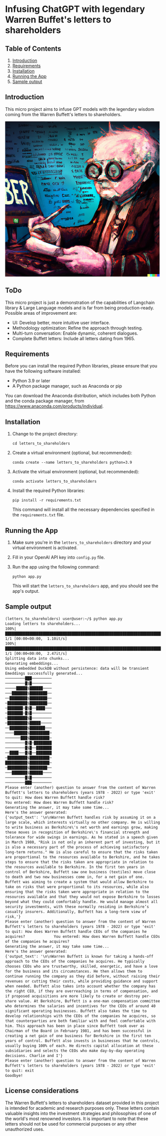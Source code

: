 
# Infusing ChatGPT with legendary Warren Buffet's letters to shareholders

## Table of Contents

1. [Introduction](#introduction)
2. [Requirements](#requirements)
3. [Installation](#installation)
4. [Running the App](#running-the-app)
5. [Sample output](#sample-output)

## Introduction

This micro project aims to infuse GPT models with the legendary wisdom coming from the Warren Buffett's letters to shareholders.

![Buffett's picture](https://github.com/lsirse/Data-Science-Portfolio/blob/master/letters_to_shareholders/data/buffett_smaller.png)

## ToDo

This micro project is just a demonstration of the capabilities of Langchain library & Large Language models and is far from being production-ready. Possible areas of improvement are:

- UI: Develop better, more intuitive user interface.
- Methodology optimization: Refine the approach through testing.
- Multi-turn conversation: Enable dynamic, coherent dialogues.
- Complete Buffett letters: Include all letters dating from 1965.


## Requirements

Before you can install the required Python libraries, please ensure that you have the following software installed:

* Python 3.9 or later
* A Python package manager, such as Anaconda or pip

You can download the Anaconda distribution, which includes both Python and the conda package manager, from https://www.anaconda.com/products/individual.

## Installation

1. Change to the project directory:

   ```
   cd letters_to_shareholders
   ```

2. Create a virtual environment (optional, but recommended):

   ```
   conda create --name letters_to_shareholders python=3.9
   ```

3. Activate the virtual environment (optional, but recommended):
   ```
   conda activate letters_to_shareholders
   ```

4. Install the required Python libraries:

   ```
   pip install -r requirements.txt
   ```

   This command will install all the necessary dependencies specified in the `requirements.txt` file.

## Running the App

1. Make sure you're in the `letters_to_shareholders` directory and your virtual environment is activated.

2. Fill in your OpenAI API key into `config.py` file.

3. Run the app using the following command:

   ```
   python app.py
   ```

   This will start the `letters_to_shareholders` app, and you should see the app's output.
   

## Sample output

```
(letters_to_shareholders) user@user:~/$ python app.py 
Loading letters to shareholders...
100%|████████████████████████████████████████████████████████████████████████████| 1/1 [00:00<00:00,  1.10it/s]
100%|████████████████████████████████████████████████████████████████████████████| 1/1 [00:00<00:00,  2.47it/s]
Splitting data into chunks...
Generating embeddings...
Using embedded DuckDB without persistence: data will be transient
Emeddings successfully generated...
─────────███─────────
─────────█$█─────────
─────█████$██████────
───███████$████████──
──████████$████████──
─█████████$████████──
─███████─█$█──████───
─███████─█$█─────────
─█████████$█─────────
─█████████$█████─────
──████████$███████───
────██████$█████████─
───────███$█████████─
─────────█$█─████████
─────────█$█──███████
──████───█$█──███████
─█████████$█████████─
██████████$█████████─
─█████████$████████──
───███████$██████────
─────────█$█─────────
─────────███─────────
Please enter (another) question to answer from the content of Warren Buffett's letters to shareholders (years 1978 - 2022) or type 'exit' to quit: How does Warren Buffett handle risk?
You entered: How does Warren Buffett handle risk?
Generating the answer, it may take some time...
Here's the answer generated:
{'output_text': '\n\nWarren Buffett handles risk by assuming it on a large scale, which interests virtually no other company. He is willing to write business as Berkshire\'s net worth and earnings grow, making these moves in recognition of Berkshire\'s financial strength and tolerance for wide swings in earnings. As he stated in a speech given in March 1980, "Risk is not only an inherent part of investing, but it is also a necessary part of the process of achieving satisfactory long-term returns." He is also careful to ensure that the risks taken are proportional to the resources available to Berkshire, and he takes steps to ensure that the risks taken are appropriate in relation to the resources available to Berkshire. In the first ten years in control of Berkshire, Buffett saw one business (textiles) move close to death and two new businesses come in, for a net gain of one. Buffett was aiming to create a system that would allow Berkshire to take on risks that were proportional to its resources, while also ensuring that the risks taken were appropriate in relation to the resources available and that they would not expose Berkshire to losses beyond what they could comfortably handle. He would manage almost all security investments, with these normally residing in Berkshire’s casualty insurers. Additionally, Buffett has a long-term view of risk,'}
Please enter (another) question to answer from the content of Warren Buffett's letters to shareholders (years 1978 - 2022) or type 'exit' to quit: How does Warren Buffett handle CEOs of the companies he acquires?             You entered: How does Warren Buffett handle CEOs of the companies he acquires?
Generating the answer, it may take some time...
Here's the answer generated:
{'output_text': '\n\nWarren Buffett is known for taking a hands-off approach to the CEOs of the companies he acquires. He typically chooses CEOs who are trustworthy, skilled, energetic, and have a love for the business and its circumstances. He then allows them to continue running the company as they did before, without raising their revenues or cutting their costs, while providing guidance and support when needed. Buffett also takes into account whether the company has the right CEO, if they are overreaching in terms of compensation, and if proposed acquisitions are more likely to create or destroy per-share value. At Berkshire, Buffett is a one-man compensation committee who determines the salaries and incentives for the CEOs of around 40 significant operating businesses. Buffett also takes the time to develop relationships with the CEOs of the companies he acquires, so that counterparties are both familiar with and feel comfortable with him. This approach has been in place since Buffett took over as Chairman of the Board in February 1981, and has been successful in creating a net gain of one business for Berkshire in the first ten years of control. Buffett also invests in businesses that he controls, usually buying 100% of each. He directs capital allocation at these subsidiaries and selects the CEOs who make day-by-day operating decisions. Charlie and I'}
Please enter (another) question to answer from the content of Warren Buffett's letters to shareholders (years 1978 - 2022) or type 'exit' to quit: exit
Goodbye!
```

## License considerations

The Warren Buffett's letters to shareholders dataset provided in this project is intended for academic and research purposes only. These letters contain valuable insights into the investment strategies and philosophies of one of the world's most renowned investors. It is important to note that these letters should not be used for commercial purposes or any other unauthorized uses. 